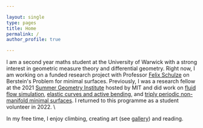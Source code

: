 ```yaml
---

layout: single
type: pages
title: Home
permalink: /
author_profile: true

---
```


I am a second year maths student at the University of Warwick with a strong interest in geometric measure theory and differential geometry. 
Right now, I am working on a funded research project with Professor [Felix Schulze](https://www.felixschulze.eu/) on Berstein's Problem for minimal surfaces. 
Previously, I was a research fellow at the 2021 [Summer Geometry Institute](https://sgi.mit.edu/) hosted by MIT and did work on 
[fluid flow simulation](http://summergeometry.org/sgi2021/incompressible-flows-on-meshes/), 
[elastic curves and active bending](http://summergeometry.org/sgi2021/elastic-curves-and-active-bending/), 
and [triply periodic non-manifold minimal surfaces](http://summergeometry.org/sgi2021/minimal-surfaces-but-with-saddle-points/). 
I returned to this programme as a student volunteer in 2022. \

In my free time, I enjoy climbing, creating art (see [gallery](https://natasha-diederen.github.io/pages/gallery/)) and reading. 
